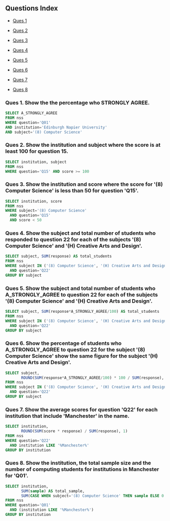 ## Questions Index

* [Ques 1](#ques-1-show-the-the-percentage-who-strongly-agree)

* [Ques 2](#ques-2-show-the-institution-and-subject-where-the-score-is-at-least-100-for-question-15)

* [Ques 3](#ques-3-show-the-institution-and-score-where-the-score-for-8-computer-science-is-less-than-50-for-question-q15)

* [Ques 4](#ques-4-show-the-subject-and-total-number-of-students-who-responded-to-question-22-for-each-of-the-subjects-8-computer-science-and-h-creative-arts-and-design)

* [Ques 5](#ques-5-show-the-subject-and-total-number-of-students-who-a_strongly_agree-to-question-22-for-each-of-the-subjects-8-computer-science-and-h-creative-arts-and-design)

* [Ques 6](#ques-6-show-the-percentage-of-students-who-a_strongly_agree-to-question-22-for-the-subject-8-computer-science-show-the-same-figure-for-the-subject-h-creative-arts-and-design)

* [Ques 7](#ques-7-show-the-average-scores-for-question-q22-for-each-institution-that-include-manchester-in-the-name)

* [Ques 8](#ques-8-show-the-institution-the-total-sample-size-and-the-number-of-computing-students-for-institutions-in-manchester-for-q01)


### Ques 1. Show the the percentage who STRONGLY AGREE.

```sql
SELECT A_STRONGLY_AGREE
FROM nss
WHERE question='Q01'
AND institution='Edinburgh Napier University'
AND subject='(8) Computer Science'
```

### Ques 2. Show the institution and subject where the score is at least 100 for question 15.

```sql
SELECT institution, subject
FROM nss
WHERE question='Q15' AND score >= 100
```

### Ques 3. Show the institution and score where the score for '(8) Computer Science' is less than 50 for question 'Q15'.

```sql
SELECT institution, score
FROM nss
WHERE subject='(8) Computer Science'
  AND question='Q15'
  AND score < 50
```

### Ques 4. Show the subject and total number of students who responded to question 22 for each of the subjects '(8) Computer Science' and '(H) Creative Arts and Design'.

```sql
SELECT subject, SUM(response) AS total_students
FROM nss
WHERE subject IN ('(8) Computer Science', '(H) Creative Arts and Design')
  AND question='Q22'
GROUP BY subject
```

### Ques 5. Show the subject and total number of students who A_STRONGLY_AGREE to question 22 for each of the subjects '(8) Computer Science' and '(H) Creative Arts and Design'.

```sql
SELECT subject, SUM(response*A_STRONGLY_AGREE/100) AS total_students
FROM nss
WHERE subject IN ('(8) Computer Science', '(H) Creative Arts and Design')
  AND question='Q22'
GROUP BY subject
```


### Ques 6. Show the percentage of students who A_STRONGLY_AGREE to question 22 for the subject '(8) Computer Science' show the same figure for the subject '(H) Creative Arts and Design'.

```sql
SELECT subject,
       ROUND(SUM(response*A_STRONGLY_AGREE/100) * 100 / SUM(response), 1) AS agreed_students_percentage
FROM nss
WHERE subject IN ('(8) Computer Science', '(H) Creative Arts and Design')
  AND question='Q22'
GROUP BY subject
```

### Ques 7. Show the average scores for question 'Q22' for each institution that include 'Manchester' in the name.

```sql
SELECT institution,
       ROUND(SUM(score * response) / SUM(response), 1)
FROM nss
WHERE question='Q22'
  AND institution LIKE '%Manchester%'
GROUP BY institution
```

### Ques 8. Show the institution, the total sample size and the number of computing students for institutions in Manchester for 'Q01'.

```sql
SELECT institution,
       SUM(sample) AS total_sample,
       SUM(CASE WHEN subject='(8) Computer Science' THEN sample ELSE 0 END) AS computing_students
FROM nss
WHERE question='Q01'
  AND (institution LIKE '%Manchester%')
GROUP BY institution
```
